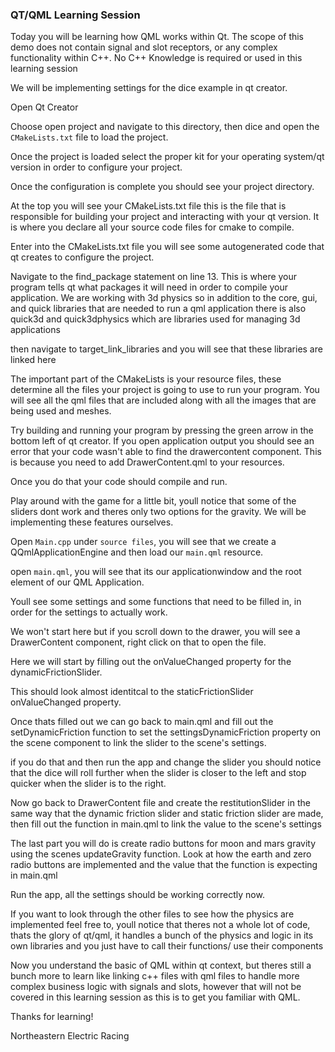 ### QT/QML Learning Session

Today you will be learning how QML works within Qt. The scope of this demo does not contain signal and slot receptors, or any complex functionality within C++. No C++ Knowledge is required or used in this learning session

We will be implementing settings for the dice example in qt creator.

Open Qt Creator

Choose open project and navigate to this directory, then dice and open the ```CMakeLists.txt``` file to load the project. 

Once the project is loaded select the proper kit for your operating system/qt version in order to configure your project. 

Once the configuration is complete you should see your project directory. 

At the top you will see your CMakeLists.txt file this is the file that is responsible for building your project and interacting with your qt version. It is where you declare all your source code files for cmake to compile. 

Enter into the CMakeLists.txt file you will see some autogenerated code that qt creates to configure the project.

Navigate to the find_package statement on line 13. This is where your program tells qt what packages it will need in order to compile your application. We are working with 3d physics so in addition to the core, gui, and quick libraries that are needed to run a qml application there is also quick3d and quick3dphysics which are libraries used for managing 3d applications

then navigate to target_link_libraries and you will see that these libraries are linked here

The important part of the CMakeLists is your resource files, these determine all the files your project is going to use to run your program. You will see all the qml files that are included along with all the images that are being used and meshes. 

Try building and running your program by pressing the green arrow in the bottom left of qt creator. If you open application output you should see an error that your code wasn't able to find the drawercontent component. This is because you need to add DrawerContent.qml to your resources. 

Once you do that your code should compile and run. 

Play around with the game for a little bit, youll notice that some of the sliders dont work and theres only two options for the gravity. We will be implementing these features ourselves. 

Open `Main.cpp` under `source files`, you will see that we create a QQmlApplicationEngine and then load our `main.qml` resource. 

open `main.qml`, you will see that its our applicationwindow and the root element of our QML Application. 

Youll see some settings and some functions that need to be filled in, in order for the settings to actually work. 

We won't start here but if you scroll down to the drawer, you will see a DrawerContent component, right click on that to open the file. 

Here we will start by filling out the onValueChanged property for the dynamicFrictionSlider. 

This should look almost identitcal to the staticFrictionSlider onValueChanged property. 

Once thats filled out we can go back to main.qml and fill out the setDynamicFriction function to set the settingsDynamicFriction property on the scene component to link the slider to the scene's settings. 

if you do that and then run the app and change the slider you should notice that the dice will roll further when the slider is closer to the left and stop quicker when the slider is to the right. 

Now go back to DrawerContent file and create the restitutionSlider in the same way that the dynamic friction slider and static friction slider are made, then fill out the function in main.qml to link the value to the scene's settings

The last part you will do is create radio buttons for moon and mars gravity using the scenes updateGravity function. Look at how the earth and zero radio buttons are implemented and the value that the function is expecting in main.qml

Run the app, all the settings should be working correctly now. 

If you want to look through the other files to see how the physics are implemented feel free to, youll notice that theres not a whole lot of code, thats the glory of qt/qml, it handles a bunch of the physics and logic in its own libraries and you just have to call their functions/ use their components

Now you understand the basic of QML within qt context, but theres still a bunch more to learn like linking c++ files with qml files to handle more complex business logic with signals and slots, however that will not be covered in this learning session as this is to get you familiar with QML.

Thanks for learning!

Northeastern Electric Racing

